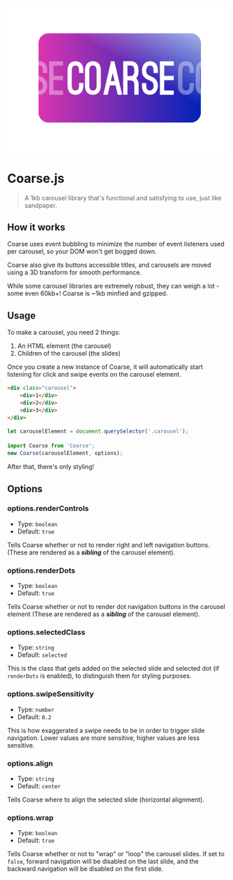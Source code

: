 ![The Coarse.js Logo](./logo.png)

# Coarse.js
> A 1kb carousel library that's functional and satisfying to use, just like sandpaper.


## How it works
Coarse uses event bubbling to minimize the number of event listeners used per carousel, so your DOM won't get bogged down.

Coarse also give its buttons accessible titles, and carousels are moved using a 3D transform for smooth performance.

While some carousel libraries are extremely robust, they can weigh a lot - some even 60kb+! Coarse is ~1kb minfied and gzipped.

## Usage
To make a carousel, you need 2 things:
1. An HTML element (the carousel)
2. Children of the carousel (the slides)

Once you create a new instance of Coarse, it will automatically start listening for click and swipe events on the carousel element.

```html
<div class="carousel">
	<div>1</div>
	<div>2</div>
	<div>3</div>
</div>
```
```javascript
let carouselElement = document.querySelector('.carousel');

import Coarse from 'Coarse';
new Coarse(carouselElement, options);
```

After that, there's only styling!


## Options

### options.renderControls
- Type: `boolean`
- Default: `true`

Tells Coarse whether or not to render right and left navigation buttons. (These are rendered as a ***sibling*** of the carousel element).

### options.renderDots
- Type: `boolean`
- Default: `true`

Tells Coarse whether or not to render dot navigation buttons in the carousel element (These are rendered as a ***sibling*** of the carousel element).

### options.selectedClass
- Type: `string`
- Default: `selected`

This is the class that gets added on the selected slide and selected dot (if `renderDots` is enabled), to distinguish them for styling purposes.

### options.swipeSensitivity
- Type: `number`
- Default: `0.2`

This is how exaggerated a swipe needs to be in order to trigger slide navigation. Lower values are more sensitive, higher values are less sensitive.

### options.align
- Type: `string`
- Default: `center`

Tells Coarse where to align the selected slide (horizontal alignment).

### options.wrap
- Type: `boolean`
- Default: `true`

Tells Coarse whether or not to "wrap" or "loop" the carousel slides. If set to `false`, forward navigation will be disabled on the last slide, and the backward navigation will be disabled on the first slide.